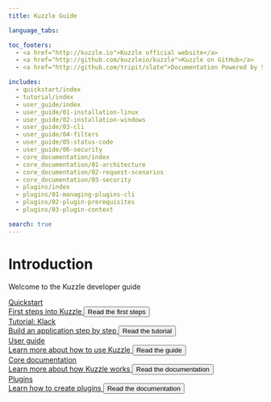```yaml
---
title: Kuzzle Guide

language_tabs:

toc_footers:
  - <a href="http://kuzzle.io">Kuzzle official website</a>
  - <a href="http://github.com/kuzzleio/kuzzle">Kuzzle on GitHub</a>
  - <a href="http://github.com/tripit/slate">Documentation Powered by Slate</a>

includes:
  - quickstart/index
  - tutorial/index
  - user_guide/index
  - user_guide/01-installation-linux
  - user_guide/02-installation-windows
  - user_guide/03-cli
  - user_guide/04-filters
  - user_guide/05-status-code
  - user_guide/06-security
  - core_documentation/index
  - core_documentation/01-architecture
  - core_documentation/02-request-scenarios
  - core_documentation/03-security
  - plugins/index
  - plugins/01-managing-plugins-cli
  - plugins/02-plugin-prerequisites
  - plugins/03-plugin-context

search: true
---
```


# Introduction

Welcome to the Kuzzle developer guide

<div class="panels">

<div class="panel">
    <a href="#quickstart">
        <div class="panel-title"><i class="icon icon-play_arrow"></i> Quickstart</div>
        <div class="panel-content">
            <span>First steps into Kuzzle</span>
            <button>Read the first steps</button>
        </div>
    </a>
</div>

<div class="panel">
    <a href="#tutorial">
        <div class="panel-title"><i class="icon icon-code"></i> Tutorial: Klack</div>
        <div class="panel-content">
            <span>Build an application step by step</span>
            <button>Read the tutorial</button>
        </div>
    </a>
</div>

<div class="panel">
    <a href="#user-guide">
        <div class="panel-title"><i class="icon icon-contacts"></i> User guide</div>
        <div class="panel-content">
            <span>Learn more about how to use Kuzzle</span>
            <button>Read the guide</button>
        </div>
    </a>
</div>

<div class="panel">
    <a href="#core-documentation">
        <div class="panel-title"><i class="icon icon-get-started"></i> Core documentation</div>
        <div class="panel-content">
            <span>Learn more about how Kuzzle works</span>
            <button>Read the documentation</button>
        </div>
    </a>
</div>

<div class="panel">
    <a href="#plugins">
        <div class="panel-title"><i class="icon icon-puzzle"></i> Plugins</div>
        <div class="panel-content">
            <span>Learn how to create plugins</span>
            <button>Read the documentation</button>
        </div>
    </a>
</div>

</div>

